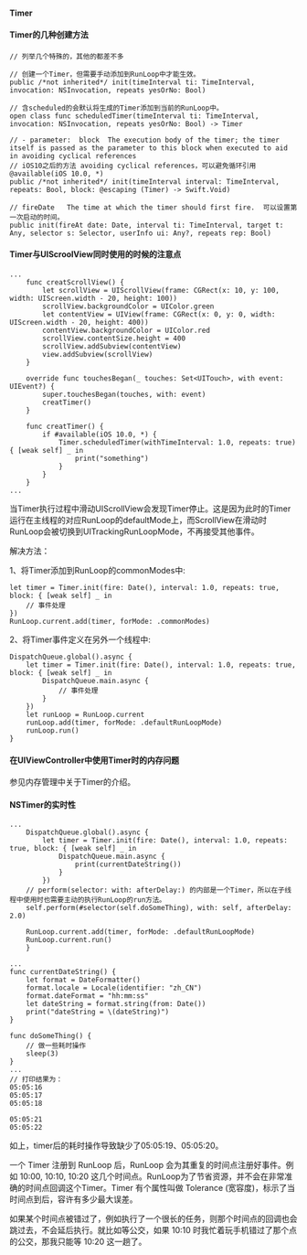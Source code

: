 #### Timer

#### Timer的几种创建方法 

```
// 列举几个特殊的，其他的都差不多

// 创建一个Timer，但需要手动添加到RunLoop中才能生效。
public /*not inherited*/ init(timeInterval ti: TimeInterval, invocation: NSInvocation, repeats yesOrNo: Bool)

// 含scheduled的会默认将生成的Timer添加到当前的RunLoop中。
open class func scheduledTimer(timeInterval ti: TimeInterval, invocation: NSInvocation, repeats yesOrNo: Bool) -> Timer

// - parameter:  block  The execution body of the timer; the timer itself is passed as the parameter to this block when executed to aid in avoiding cyclical references
// iOS10之后的方法 avoiding cyclical references，可以避免循环引用
@available(iOS 10.0, *)
public /*not inherited*/ init(timeInterval interval: TimeInterval, repeats: Bool, block: @escaping (Timer) -> Swift.Void)

// fireDate   The time at which the timer should first fire.  可以设置第一次启动的时间。
public init(fireAt date: Date, interval ti: TimeInterval, target t: Any, selector s: Selector, userInfo ui: Any?, repeats rep: Bool)
```

#### Timer与UIScroolView同时使用的时候的注意点

```
...
    func creatScrollView() {
        let scrollView = UIScrollView(frame: CGRect(x: 10, y: 100, width: UIScreen.width - 20, height: 100))
        scrollView.backgroundColor = UIColor.green
        let contentView = UIView(frame: CGRect(x: 0, y: 0, width: UIScreen.width - 20, height: 400))
        contentView.backgroundColor = UIColor.red
        scrollView.contentSize.height = 400
        scrollView.addSubview(contentView)
        view.addSubview(scrollView)
    }
    
    override func touchesBegan(_ touches: Set<UITouch>, with event: UIEvent?) {
        super.touchesBegan(touches, with: event)
        creatTimer()
    }
    
    func creatTimer() {
        if #available(iOS 10.0, *) {
            Timer.scheduledTimer(withTimeInterval: 1.0, repeats: true) { [weak self] _ in
                print("something")
            }
        }
    }
...

```
当Timer执行过程中滑动UIScrollView会发现Timer停止。这是因为此时的Timer运行在主线程的对应RunLoop的defaultMode上，而ScrollView在滑动时RunLoop会被切换到UITrackingRunLoopMode，不再接受其他事件。

解决方法： 
 
1、将Timer添加到RunLoop的commonModes中: 

```
let timer = Timer.init(fire: Date(), interval: 1.0, repeats: true, block: { [weak self] _ in
    // 事件处理
})
RunLoop.current.add(timer, forMode: .commonModes)
``` 

2、将Timer事件定义在另外一个线程中:

```
DispatchQueue.global().async {
    let timer = Timer.init(fire: Date(), interval: 1.0, repeats: true, block: { [weak self] _ in
        DispatchQueue.main.async {
            // 事件处理
        }
    })
    let runLoop = RunLoop.current
    runLoop.add(timer, forMode: .defaultRunLoopMode)
    runLoop.run()
}
```

#### 在UIViewController中使用Timer时的内存问题

参见内存管理中关于Timer的介绍。

#### NSTimer的实时性
```
...
    DispatchQueue.global().async {
        let timer = Timer.init(fire: Date(), interval: 1.0, repeats: true, block: { [weak self] _ in
            DispatchQueue.main.async {
                print(currentDateString())
            }
        })
    // perform(selector: with: afterDelay:) 的内部是一个Timer，所以在子线程中使用时也需要主动的执行RunLoop的run方法。
    self.perform(#selector(self.doSomeThing), with: self, afterDelay: 2.0)
        
    RunLoop.current.add(timer, forMode: .defaultRunLoopMode)
    RunLoop.current.run()
    }

...
func currentDateString() {
    let format = DateFormatter()
    format.locale = Locale(identifier: "zh_CN")
    format.dateFormat = "hh:mm:ss"
    let dateString = format.string(from: Date())
    print("dateString = \(dateString)")
}

func doSomeThing() {
    // 做一些耗时操作
    sleep(3)
}
...
// 打印结果为：  
05:05:16
05:05:17
05:05:18

05:05:21
05:05:22
```
如上，timer后的耗时操作导致缺少了05:05:19、05:05:20。

一个 Timer 注册到 RunLoop 后，RunLoop 会为其重复的时间点注册好事件。例如 10:00, 10:10, 10:20 这几个时间点。RunLoop为了节省资源，并不会在非常准确的时间点回调这个Timer。Timer 有个属性叫做 Tolerance (宽容度)，标示了当时间点到后，容许有多少最大误差。

如果某个时间点被错过了，例如执行了一个很长的任务，则那个时间点的回调也会跳过去，不会延后执行。就比如等公交，如果 10:10 时我忙着玩手机错过了那个点的公交，那我只能等 10:20 这一趟了。


